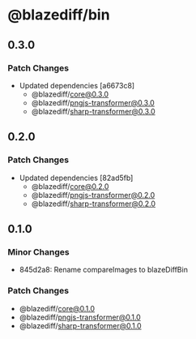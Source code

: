 # @blazediff/bin

## 0.3.0

### Patch Changes

- Updated dependencies [a6673c8]
  - @blazediff/core@0.3.0
  - @blazediff/pngjs-transformer@0.3.0
  - @blazediff/sharp-transformer@0.3.0

## 0.2.0

### Patch Changes

- Updated dependencies [82ad5fb]
  - @blazediff/core@0.2.0
  - @blazediff/pngjs-transformer@0.2.0
  - @blazediff/sharp-transformer@0.2.0

## 0.1.0

### Minor Changes

- 845d2a8: Rename compareImages to blazeDiffBin

### Patch Changes

- @blazediff/core@0.1.0
- @blazediff/pngjs-transformer@0.1.0
- @blazediff/sharp-transformer@0.1.0

